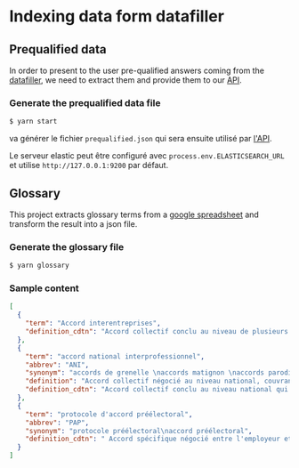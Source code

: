 # Indexing data form datafiller

## Prequalified data
In order to present to the user pre-qualified answers coming from the [datafiller](https://github.com/SocialGouv/datafiller/), we need to extract them and provide them to our [API](../code-du-travail-api/routes/search/search.prequalified.js).


### Generate the prequalified data file
```sh
$ yarn start
```

va générer le fichier `prequalified.json` qui sera ensuite utilisé par [l'API](../code-du-travail-api/routes/search/search.prequalified.js).

Le serveur elastic peut être configuré avec `process.env.ELASTICSEARCH_URL` et utilise `http://127.0.0.1:9200` par défaut.

## Glossary

This project extracts glossary terms from a [google spreadsheet](https://docs.google.com/spreadsheets/d/1WrmotMiu4kBxRTKW47Q3CzNjxc0GycfAilSHcXH_hfA/edit#gid=0) and transform the result into a json file.

### Generate the glossary file

```bash
$ yarn glossary
```

### Sample content
```json
[
  {
    "term": "Accord interentreprises",
    "definition_cdtn": "Accord collectif conclu au niveau de plusieurs entreprises n'appartenant pas au même groupe."
  },
  {
    "term": "accord national interprofessionnel",
    "abbrev": "ANI",
    "synonym": "accords de grenelle \naccords matignon \naccords parodi",
    "definition": "Accord collectif négocié au niveau national, couvrant l’ensemble des secteurs d’activités professionnelles et validé selon des modalités précisées par l’article L. 2232-2 du code du travail",
    "definition_cdtn": "Accord collectif conclu au niveau national qui s'applique à plusieurs branches professionnelles. "
  },
  {
    "term": "protocole d'accord préélectoral",
    "abbrev": "PAP",
    "synonym": "protocole préélectoral\naccord préélectoral",
    "definition_cdtn": " Accord spécifique négocié entre l'employeur et les syndicats pour organiser les élections professionnelles des représentants du personnel (modalités d'organisation et de déroulement des élections, répartition des sièges...)"
  }
]
```
